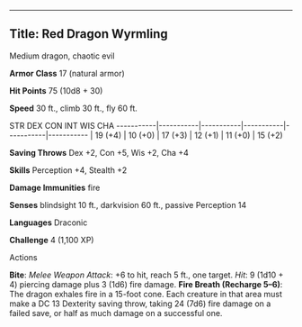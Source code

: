 -------------------------
Title: Red Dragon Wyrmling
-------------------------


Medium dragon, chaotic evil

**Armor Class** 17 (natural armor)

**Hit Points** 75 (10d8 + 30)

**Speed** 30 ft., climb 30 ft., fly 60 ft.

  STR         DEX         CON         INT         WIS         CHA
  -----------|-----------|-----------|-----------|-----------|-----------
  | 19 (+4)   | 10 (+0)   | 17 (+3)   | 12 (+1)   | 11 (+0)   | 15 (+2)

**Saving Throws** Dex +2, Con +5, Wis +2, Cha +4

**Skills** Perception +4, Stealth +2

**Damage Immunities** fire

**Senses** blindsight 10 ft., darkvision 60 ft., passive Perception 14

**Languages** Draconic

**Challenge** 4 (1,100 XP)


Actions

**Bite**: *Melee Weapon Attack*: +6 to hit, reach 5 ft., one target.
    *Hit*: 9 (1d10 + 4) piercing damage plus 3 (1d6) fire damage.
**Fire Breath (Recharge 5–6)**: The dragon exhales fire in a
    15-foot cone. Each creature in that area must make a DC 13 Dexterity
    saving throw, taking 24 (7d6) fire damage on a failed save, or half
    as much damage on a successful one.

